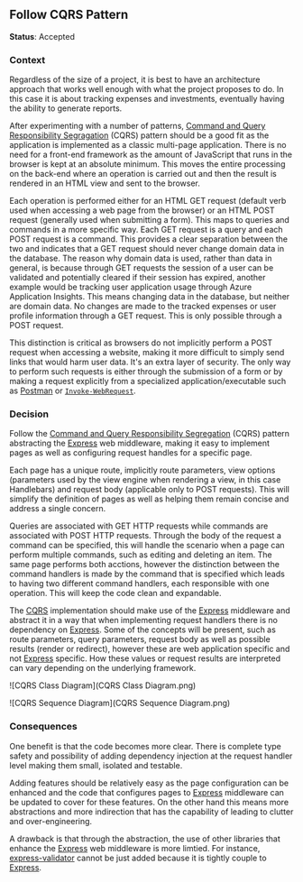 Follow CQRS Pattern
-------------------

**Status**: Accepted

### Context

Regardless of the size of a project, it is best to have an architecture approach that works well enough with what the project proposes to do. In this case it is about tracking expenses and investments, eventually having the ability to generate reports.

After experimenting with a number of patterns, [Command and Query Responsibility Segragation](https://learn.microsoft.com/azure/architecture/patterns/cqrs) (CQRS) pattern should be a good fit as the application is implemented as a classic multi-page application. There is no need for a front-end framework as the amount of JavaScript that runs in the browser is kept at an absolute minimum. This moves the entire processing on the back-end where an operation is carried out and then the result is rendered in an HTML view and sent to the browser.

Each operation is performed either for an HTML GET request (default verb used when accessing a web page from the browser) or an HTML POST request (generally used when submitting a form). This maps to queries and commands in a more specific way. Each GET request is a query and each POST request is a command. This provides a clear separation between the two and indicates that a GET request should never change domain data in the database. The reason why domain data is used, rather than data in general, is because through GET requests the session of a user can be validated and potentially cleared if their session has expired, another example would be tracking user application usage through Azure Application Insights. This means changing data in the database, but neither are domain data. No changes are made to the tracked expenses or user profile information through a GET request. This is only possible through a POST request.

This distinction is critical as browsers do not implicitly perform a POST request when accessing a website, making it more difficult to simply send links that would harm user data. It's an extra layer of security. The only way to perform such requests is either through the submission of a form or by making a request explicitly from a specialized application/executable such as [Postman](https://www.postman.com/) or [`Invoke-WebRequest`](https://learn.microsoft.com/powershell/module/microsoft.powershell.utility/invoke-webrequest).

### Decision

Follow the [Command and Query Responsibility Segregation](https://learn.microsoft.com/azure/architecture/patterns/cqrs) (CQRS) pattern abstracting the [Express](https://expressjs.com/) web middleware, making it easy to implement pages as well as configuring request handles for a specific page.

Each page has a unique route, implicitly route parameters, view options (parameters used by the view engine when rendering a view, in this case Handlebars) and request body (applicable only to POST requests). This will simplify the definition of pages as well as helping them remain concise and address a single concern.

Queries are associated with GET HTTP requests while commands are associated with POST HTTP requests. Through the body of the request a command can be specified, this will handle the scenario when a page can perform multiple commands, such as editing and deleting an item. The same page performs both acctions, however the distinction between the command handlers is made by the command that is specified which leads to having two different command handlers, each responsible with one operation. This will keep the code clean and expandable.

The [CQRS](https://learn.microsoft.com/azure/architecture/patterns/cqrs) implementation should make use of the [Express](https://expressjs.com/) middleware and abstract it in a way that when implementing request handlers there is no dependency on [Express](https://expressjs.com/). Some of the concepts will be present, such as route parameters, query parameters, request body as well as possible results (render or redirect), however these are web application specific and not [Express](https://expressjs.com/) specific. How these values or request results are interpreted can vary depending on the underlying framework.

![CQRS Class Diagram](CQRS Class Diagram.png)

![CQRS Sequence Diagram](CQRS Sequence Diagram.png)

### Consequences

One benefit is that the code becomes more clear. There is complete type safety and possibility of adding dependency injection at the request handler level making them small, isolated and testable.

Adding features should be relatively easy as the page configuration can be enhanced and the code that configures pages to [Express](https://expressjs.com/) middleware can be updated to cover for these features. On the other hand this means more abstractions and more indirection that has the capability of leading to clutter and over-engineering.

A drawback is that through the abstraction, the use of other libraries that enhance the [Express](https://expressjs.com/) web middleware is more limtied. For instance, [express-validator](https://www.npmjs.com/package/express-validator) cannot be just added because it is tightly couple to [Express](https://expressjs.com/).